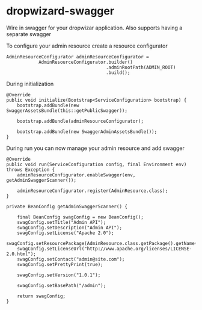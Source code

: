 dropwizard-swagger
========================

Wire in swagger for your dropwizar application. Also supports having a separate swagger

To configure your admin resource create a resource configurator

```
AdminResourceConfigurator adminResourceConfigurator = 
            AdminResourceConfigurator.builder()
                                     .adminRootPath(ADMIN_ROOT)
                                     .build();
```

During initialization

```
@Override
public void initialize(Bootstrap<ServiceConfiguration> bootstrap) {
    bootstrap.addBundle(new SwaggerAssetsBundle(this::getPublicSwagger));
    
    bootstrap.addBundle(adminResourceConfigurator);
    
    bootstrap.addBundle(new SwaggerAdminAssetsBundle());
}
```

During run you can now manage your admin resource and add swagger


```
@Override
public void run(ServiceConfiguration config, final Environment env) throws Exception {
    adminResourceConfigurator.enableSwagger(env, getAdminSwaggerScanner());

    adminResourceConfigurator.register(AdminResource.class);
}

private BeanConfig getAdminSwaggerScanner() {

    final BeanConfig swagConfig = new BeanConfig();
    swagConfig.setTitle("Admin API");
    swagConfig.setDescription("Admin API");
    swagConfig.setLicense("Apache 2.0");
    swagConfig.setResourcePackage(AdminResource.class.getPackage().getName());
    swagConfig.setLicenseUrl("http://www.apache.org/licenses/LICENSE-2.0.html");
    swagConfig.setContact("admin@site.com");
    swagConfig.setPrettyPrint(true);

    swagConfig.setVersion("1.0.1");

    swagConfig.setBasePath("/admin");

    return swagConfig;
}
```